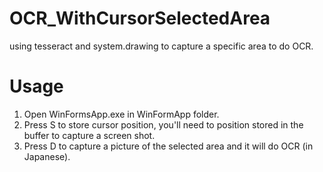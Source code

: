 # OCR_WithCursorSelectedArea
using tesseract and system.drawing to capture a specific area to do OCR.

# Usage

1. Open WinFormsApp.exe in WinFormApp folder.
2. Press S to store cursor position, you'll need to position stored in the buffer to capture a screen shot.
3. Press D to capture a picture of the selected area and it will do OCR (in Japanese).
